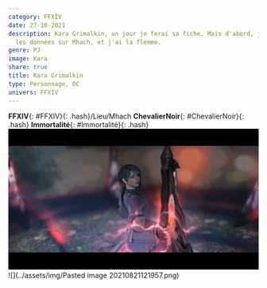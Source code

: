 ```yaml
---
category: FFXIV
date: 27-10-2021
description: Kara Grimalkin, un jour je ferai sa fiche. Mais d'abord, je dois compiler
  les données sur Mhach, et j'ai la flemme.
genre: PJ
image: Kara
share: true
title: Kara Grimalkin
type: Personnage, OC
univers: FFXIV
---
```


**FFXIV**{: #FFXIV}{: .hash}/Lieu/Mhach **ChevalierNoir**{: #ChevalierNoir}{: .hash} **Immortalité**{: #Immortalité}{: .hash}  
![](../assets/img/Kara.png)  
![](../assets/img/Pasted image 20210821121957.png)
